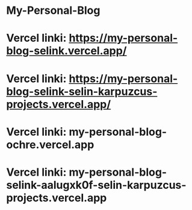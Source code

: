 # My-Personal-Blog
# Vercel linki: https://my-personal-blog-selink.vercel.app/
# Vercel linki: https://my-personal-blog-selink-selin-karpuzcus-projects.vercel.app/
# Vercel linki: my-personal-blog-ochre.vercel.app
# Vercel linki: my-personal-blog-selink-aalugxk0f-selin-karpuzcus-projects.vercel.app

